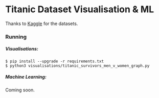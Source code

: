 # Titanic Dataset Visualisation & ML

Thanks to [Kaggle](https://www.kaggle.com/c/titanic) for the datasets.

### Running

##### Visualisations:

```
$ pip install --upgrade -r requirements.txt
$ python3 visualisations/titanic_survivors_men_v_women_graph.py
```

##### Machine Learning:

Coming soon.

